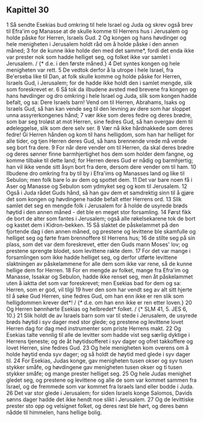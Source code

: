 ## Kapittel 30

1 Så sendte Esekias bud omkring til hele Israel og Juda og skrev også brev til Efra'im og Manasse at de skulle komme til Herrens hus i Jerusalem og holde påske for Herren, Israels Gud.
2 Og kongen og hans høvdinger og hele menigheten i Jerusalem holdt råd om å holde påske i den annen måned;
3 for de kunne ikke holde den med det samme*, fordi det enda ikke var prester nok som hadde helliget seg, og folket ikke var samlet i Jerusalem. / {* d.e. i den første måned.}
4 Det syntes kongen og hele menigheten var rett.
5 De vedtok derfor å la utrope i hele Israel, fra Be'erseba like til Dan, at folk skulle komme og holde påske for Herren, Israels Gud, i Jerusalem; for de hadde ikke holdt den i samlet mengde, slik som foreskrevet er.
6 Så tok da ilbudene avsted med brevene fra kongen og hans høvdinger og dro omkring i hele Israel og Juda, slik som kongen hadde befalt, og sa: Dere Israels barn! Vend om til Herren, Abrahams, Isaks og Israels Gud, så han kan vende seg til den levning av dere som har sloppet unna assyrerkongenes hånd;
7 vær ikke som deres fedre og deres brødre, som bar seg troløst at mot Herren, sine fedres Gud, så han overgav dem til ødeleggelse, slik som dere selv ser.
8 Vær nå ikke hårdnakkede som deres fedre! Gi Herren hånden og kom til hans helligdom, som han har helliget for alle tider, og tjen Herren deres Gud, så hans brennende vrede må vende seg bort fra dere.
9 For når dere vender om til Herren, da skal deres brødre og deres sønner finne barmhjertighet hos dem som holder dem fangne, og komme tilbake til dette land; for Herren deres Gud er nådig og barmhjertig; han vil ikke vende sitt åsyn bort fra dere, dersom dere vender om til ham.
10 Ilbudene dro omkring fra by til by i Efra'ims og Manasses land og like til Sebulon; men folk bare lo av dem og spottet dem.
11 Det var bare noen få i Aser og Manasse og Sebulon som ydmyket seg og kom til Jerusalem.
12 Også i Juda rådet Guds hånd, så han gav dem et samdrektig sinn til å gjøre det som kongen og høvdingene hadde befalt etter Herrens ord.
13 Slik samlet det seg en mengde folk i Jerusalem for å holde de usyrede brøds høytid i den annen måned - det ble en meget stor forsamling.
14 Først fikk de bort de alter som fantes i Jerusalem; også alle røkelsekarene tok de bort og kastet dem i Kidron-bekken.
15 Så slaktet de påskelammet på den fjortende dag i den annen måned, og prestene og levittene ble skamfulle og helliget seg og førte fram brennoffere til Herrens hus;
16 de stilte seg på sin plass, som det var dem foreskrevet, etter den Guds mann Moses' lov; og prestene sprengte blodet, som levittene rakte dem.
17 For det var mange i forsamlingen som ikke hadde helliget seg, og derfor utførte levittene slaktningen av påskelammene for alle dem som ikke var rene, så de kunne hellige dem for Herren.
18 For en mengde av folket, mange fra Efra'im og Manasse, Issakar og Sebulon, hadde ikke renset seg, men åt påskelammet uten å iaktta det som var foreskrevet; men Esekias bad for dem og sa: Herren, som er god, vil tilgi
19 hver den som har vendt seg av alt sitt hjerte til å søke Gud Herren, sine fedres Gud, om han enn ikke er ren slik som helligdommen krever det*! / {* d.e. om han enn ikke er ren etter loven.}
20 Og Herren bønnhørte Esekias og helbredet* folket. / {* SLM 41, 5. JES 6, 10.}
21 Slik holdt de av Israels barn som var til stede i Jerusalem, de usyrede brøds høytid i syv dager med stor glede; og prestene og levittene lovet Herren dag for dag med instrumenter som priste Herrens makt.
22 Og Esekias talte vennlig til alle de levitter som hadde vist seg særlig dyktige i Herrens tjeneste; og de åt høytidsofferet i syv dager og ofret takkoffere og lovet Herren, sine fedres Gud.
23 Og hele menigheten kom overens om å holde høytid enda syv dager; og så holdt de høytid med glede i syv dager til.
24 For Esekias, Judas konge, gav menigheten tusen okser og syv tusen stykker småfe, og høvdingene gav menigheten tusen okser og ti tusen stykker småfe; og mange prester helliget seg.
25 Og hele Judas menighet gledet seg, og prestene og levittene og alle de som var kommet sammen fra Israel, og de fremmede som var kommet fra Israels land eller bodde i Juda.
26 Det var stor glede i Jerusalem; for siden Israels konge Salomos, Davids sønns dager hadde det ikke hendt noe slikt i Jerusalem.
27 Og de levittiske prester sto opp og velsignet folket, og deres røst ble hørt, og deres bønn nådde til himmelen, hans hellige bolig.
